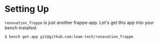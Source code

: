 # Setting Up
`renovation_frappe` is just another frappe-app. Let's get this app into your bench installed:
```bash
$ bench get-app git@github.com:leam-tech/renovation_frappe
```

